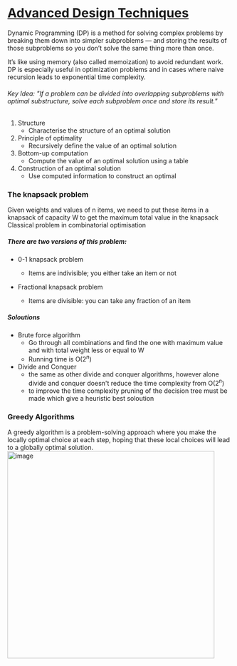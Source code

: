 # [Advanced Design Techniques](https://github.com/Khair9/Year-2-CompSci-Notes/blob/main/AlgsData/AlgsData.md)
Dynamic Programming (DP) is a method for solving complex problems by breaking them down into simpler subproblems — and storing the results of those subproblems so you don’t solve the same thing more than once.

It’s like using memory (also called memoization) to avoid redundant work. DP is especially useful in optimization problems and in cases where naive recursion leads to exponential time complexity.

###### Key Idea: "If a problem can be divided into overlapping subproblems with optimal substructure, solve each subproblem once and store its result."


1. Structure
   - Characterise the structure of an optimal solution
1. Principle of optimality
    - Recursively define the value of an optimal solution
1. Bottom-up computation
    - Compute the value of an optimal solution using a table
1. Construction of an optimal solution
    - Use computed information to construct an optimal
  
### The knapsack problem
Given weights and values of n items, we need to put these items in a knapsack of capacity W to get the maximum total value in the knapsack
Classical problem in combinatorial optimisation

##### There are two versions of this problem:

 - 0-1 knapsack problem
     - Items are indivisible; you either take an item or not

 - Fractional knapsack problem
     - Items are divisible: you can take any fraction of an item
##### Soloutions
 - Brute force algorithm
   - Go through all combinations and find the one with maximum value and with total weight less or equal to W
   - Running time is O($2^n$)
 - Divide and Conquer
   - the same as other divide and conquer algorithms, however alone divide and conquer doesn't reduce the time complexity from  O($2^n$)
   - to improve the time complexity pruning of the decision tree must be made which give a heuristic best soloution    


### Greedy Algorithms
A greedy algorithm is a problem-solving approach where you make the locally optimal choice at each step, hoping that these local choices will lead to a globally optimal solution.
<img width="465" alt="image" src="https://github.com/user-attachments/assets/83420cd1-dc8e-432a-8e6f-fb618c0a0e62" />


